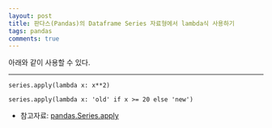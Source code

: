 ```yaml
---
layout: post
title: 판다스(Pandas)의 Dataframe Series 자료형에서 lambda식 사용하기
tags: pandas
comments: true
---
```

      
아래와 같이 사용할 수 있다.

---

~~~
series.apply(lambda x: x**2)
~~~
     
~~~
series.apply(lambda x: 'old' if x >= 20 else 'new')
~~~
     
- 참고자료: [pandas.Series.apply](https://pandas.pydata.org/pandas-docs/version/0.18/generated/pandas.Series.apply.html)